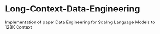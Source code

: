 # Long-Context-Data-Engineering
Implementation of paper Data Engineering for Scaling Language Models to 128K Context
